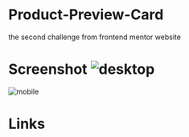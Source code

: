 # Product-Preview-Card
the second challenge from frontend mentor website
# Screenshot ![desktop](https://user-images.githubusercontent.com/111637015/187035288-53f4ba8c-30a6-4311-bbaf-95cc8d11c4f9.png)
![mobile](https://user-images.githubusercontent.com/111637015/187035294-29375335-61ea-4b89-bb5a-6b974cdefc54.png)

# Links
